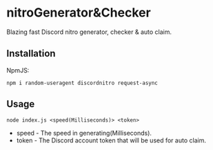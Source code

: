 # nitroGenerator&Checker
Blazing fast Discord nitro generator, checker & auto claim.

## Installation
NpmJS:
```
npm i random-useragent discordnitro request-async
```

## Usage
```
node index.js <speed(Milliseconds)> <token>
```

- speed - The speed in generating(Milliseconds).
- token - The Discord account token that will be used for auto claim.